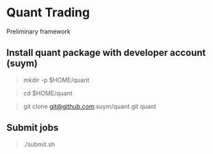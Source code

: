 # Quant Trading

Preliminary framework

## Install quant package with developer account (suym) 

> mkdir -p $HOME/quant

> cd $HOME/quant

> git clone git@github.com:suym/quant.git quant

## Submit jobs

> ./submit.sh


